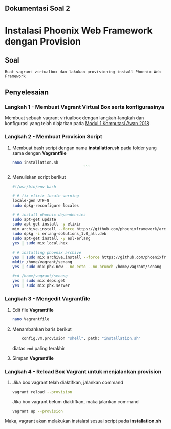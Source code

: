 ## Dokumentasi Soal 2
# Instalasi Phoenix Web Framework dengan Provision

## Soal

```
Buat vagrant virtualbox dan lakukan provisioning install Phoenix Web Framework
```

## Penyelesaian
### **Langkah 1** - Membuat Vagrant Virtual Box serta konfigurasinya
Membuat sebuah vagrant virtualbox dengan langkah-langkah dan konfigurasi yang telah diajarkan pada [Modul 1 Komputasi Awan 2018](https://github.com/fathoniadi/cloud-2018/tree/master/vagrant "Modul 1 Komputasi Awan 2018")

### **Langkah 2** - Membuat Provision Script
1. Membuat bash script dengan nama **installation.sh** pada folder yang sama dengan **Vagrantfile**

    ```bash
    nano installation.sh
                                   ```
2. Menuliskan script berikut

    ```bash
    #!/usr/bin/env bash

    # # fix elixir locale warning
    locale-gen UTF-8
    sudo dpkg-reconfigure locales

    # # install phoenix dependencies
    sudo apt-get update
    sudo apt-get install -y elixir
    mix archive.install --force https://github.com/phoenixframework/archives/raw/master/phx_new.ez
    sudo dpkg -i erlang-solutions_1.0_all.deb
    sudo apt-get install -y esl-erlang
    yes | sudo mix local.hex

    # # installing phoenix archive
    yes | sudo mix archive.install --force https://github.com/phoenixframework/archives/raw/maste$
    mkdir /home/vagrant/senang
    yes | sudo mix phx.new --no-ecto --no-brunch /home/vagrant/senang

    #cd /home/vagrant/senang
    yes | sudo mix deps.get
    yes | sudo mix phx.server
    ```

### **Langkah 3** - Mengedit Vagrantfile
1. Edit file **Vagrantfile**

    ```bash
    nano Vagrantfile
    ```
2. Menambahkan baris berikut 

    ```bash
        config.vm.provision "shell", path: "installation.sh"
    ```
    diatas ```end``` paling terakhir

3. Simpan **Vagrantfile**

### **Langkah 4** - Reload Box Vagrant untuk menjalankan provision
1. Jika box vagrant telah diaktifkan, jalankan command 

    ```bash
    vagrant reload --provision
    ```
    Jika box vagrant belum diaktifkan, maka jalankan command 

    ```bash
    vagrant up --provision
    ```
Maka, vagrant akan melakukan instalasi sesuai script pada **installation.sh**


